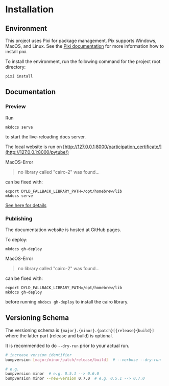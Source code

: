 # Installation

## Environment

This project uses Pixi for package management. Pix supports Windows, MacOS, and Linux.
See the [Pixi documentation](https://pixi.sh/latest/) for more information how to install pixi.

To install the environment, run the following command for the project root directory:

```shell
pixi install
```

## Documentation
### Preview

Run  
```
mkdocs serve
```  
to start the live-reloading docs server.

The local website is run
on [http://127.0.0.1:8000/participation_certificate/](http://127.0.0.1:8000/pytube/)

MacOS-Error 
>no library called "cairo-2" was found…
 
can be fixed with:
```
export DYLD_FALLBACK_LIBRARY_PATH=/opt/homebrew/lib
mkdocs serve
```
[See here for details](https://t.ly/MfX6u)

### Publishing

The documentation website is hosted at GitHub pages.

To deploy:
```
mkdocs gh-deploy
```

MacOS-Error
>no library called "cairo-2" was found…

can be fixed with:
```
export DYLD_FALLBACK_LIBRARY_PATH=/opt/homebrew/lib
mkdocs gh-deploy
```

before running `mkdocs gh-deploy` to install the cairo library.

## Versioning Schema

The versioning schema is `{major}.{minor}.{patch}[{release}{build}]` where the
latter part (release and build) is optional.

It is recommended to do `--dry-run` prior to your actual run.

```bash
# increase version identifier
bumpversion [major/minor/patch/release/build]  # --verbose --dry-run

# e.g.
bumpversion minor  # e.g. 0.5.1 --> 0.6.0
bumpversion minor --new-version 0.7.0  # e.g. 0.5.1 --> 0.7.0
```
